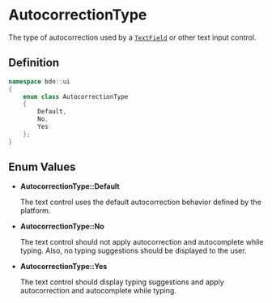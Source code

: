 # AutocorrectionType

The type of autocorrection used by a [`TextField`](text_field.md) or other text input control.

## Definition

```C++
namespace bdn::ui
{
	enum class AutocorrectionType
	{
	    Default,
	    No,
	    Yes
	};	
}
```

## Enum Values

* **AutocorrectionType::Default**

	The text control uses the default autocorrection behavior defined by the platform.

* **AutocorrectionType::No**

	The text control should not apply autocorrection and autocomplete while typing. Also, no typing suggestions should be displayed to the user.

* **AutocorrectionType::Yes**

	The text control should display typing suggestions and apply autocorrection and autocomplete while typing.